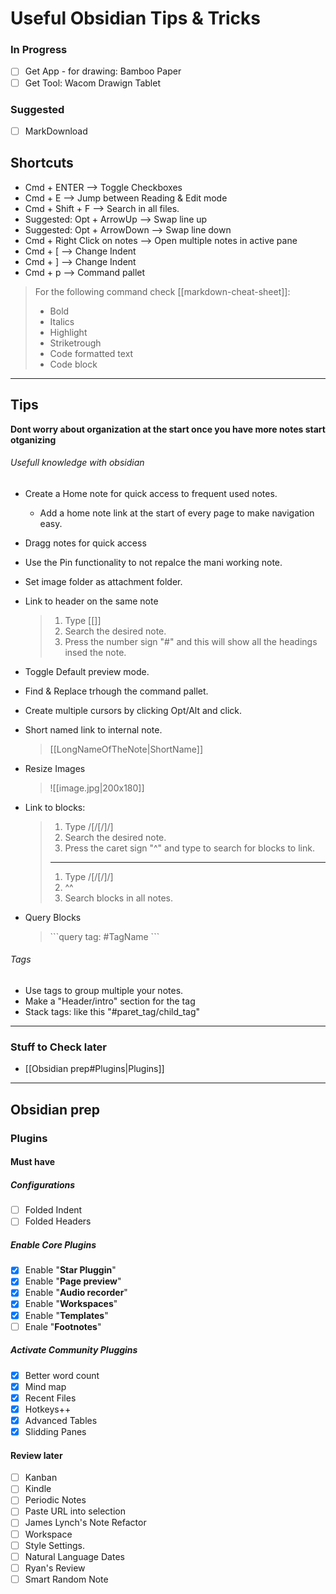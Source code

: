 # Useful Obsidian Tips & Tricks
### In Progress
- [ ] Get App - for drawing: Bamboo Paper
- [ ] Get Tool: Wacom Drawign Tablet

### Suggested
- [ ] MarkDownload 

## Shortcuts
- Cmd + ENTER --> Toggle Checkboxes
- Cmd + E --> Jump between Reading & Edit mode
- Cmd + Shift + F --> Search in all files.
- Suggested: Opt + ArrowUp --> Swap line up
- Suggested: Opt + ArrowDown --> Swap line down
- Cmd + Right Click on notes --> Open multiple notes in active pane
- Cmd + \[ --> Change Indent
- Cmd + \] --> Change Indent
- Cmd + p --> Command pallet

> For the following command check [[markdown-cheat-sheet]]:
> - Bold
> - Italics
> - Highlight
> - Striketrough
> - Code formatted text
> - Code block

---
## Tips
**Dont worry about organization at the start once you have more notes start otganizing**

###### Usefull knowledge with obsidian
- Create a Home note for quick access to frequent used notes.
	+ Add a home note link at the start of every page to make navigation easy.
- Dragg notes for quick access
- Use the Pin functionality to not repalce the mani working note.
- Set image folder as attachment folder.
- Link to header on the same note
	> 1. Type \[\[\]\]
	> 2. Search the desired note.
	> 3. Press the number sign "#" and this will show all the headings insed the note.
- Toggle Default preview mode.
- Find & Replace trhough the command pallet. 
- Create multiple cursors by clicking Opt/Alt and click.
- Short named link to internal note.
	>  \[\[LongNameOfTheNote|ShortName\]\]
	
- Resize Images
	> \!\[\[image.jpg|200x180\]\]
	
- Link to blocks:
	> 1. Type /[/[/]/]
	> 2. Search the desired note.
	> 3. Press the caret sign "^" and type to search for blocks to link.
	> ---
	> 1. Type /[/[/]/]
	> 2. ^^
	> 3. Search blocks in all notes.

- Query Blocks
	> \`\`\`query
	>	tag: \#TagName
	> \`\`\`

###### Tags
- Use tags to group multiple your notes.
- Make a "Header/intro" section for the tag
- Stack tags: like this "#paret_tag/child_tag"

---
### Stuff to Check later
- [[Obsidian prep#Plugins|Plugins]]
---
## Obsidian prep
### Plugins
#### Must have
##### Configurations 
- [ ] Folded Indent
- [ ] Folded Headers

##### Enable Core Plugins
- [x] Enable "**Star Pluggin**"
- [x] Enable "**Page preview**"
- [x] Enable "**Audio recorder**"
- [x] Enable "**Workspaces**"
- [x] Enable "**Templates**"
- [ ] Enale "**Footnotes**"

##### Activate Community Pluggins
- [x] Better word count
- [x] Mind map
- [x] Recent Files
- [x] Hotkeys++
- [x] Advanced Tables
- [x] Slidding Panes

#### Review later
- [ ] Kanban
- [ ] Kindle
- [ ] Periodic Notes 
- [ ] Paste URL into selection
- [ ] James Lynch's Note Refactor
- [ ] Workspace
- [ ] Style Settings.
- [ ] Natural Language Dates
- [ ] Ryan's Review
- [ ] Smart Random Note
